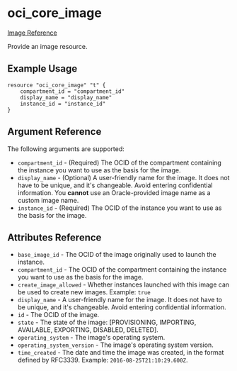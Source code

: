 # oci\_core\_image

[Image Reference][9da3c3c9]

  [9da3c3c9]: https://docs.us-phoenix-1.oraclecloud.com/api/#/en/iaas/20160918/Image/ "ImageReference"

Provide an image resource.

## Example Usage

```
resource "oci_core_image" "t" {
    compartment_id = "compartment_id"
    display_name = "display_name"
    instance_id = "instance_id"
}

```

## Argument Reference

The following arguments are supported:

* `compartment_id` - (Required) The OCID of the compartment containing the instance you want to use as the basis for the image.
* `display_name` - (Optional) A user-friendly name for the image. It does not have to be unique, and it's changeable. Avoid entering confidential information. You **cannot** use an Oracle-provided image name as a custom image name.
* `instance_id` - (Required) The OCID of the instance you want to use as the basis for the image.

## Attributes Reference
* `base_image_id` - The OCID of the image originally used to launch the instance.
* `compartment_id` - The OCID of the compartment containing the instance you want to use as the basis for the image.
* `create_image_allowed` - Whether instances launched with this image can be used to create new images. Example: `true`
* `display_name` - A user-friendly name for the image. It does not have to be unique, and it's changeable. Avoid entering confidential information.
* `id` - The OCID of the image.
* `state` - The state of the image: [PROVISIONING, IMPORTING, AVAILABLE, EXPORTING, DISABLED, DELETED].
* `operating_system` - The image's operating system.
* `operating_system_version` - The image's operating system version.
* `time_created` - The date and time the image was created, in the format defined by RFC3339. Example: `2016-08-25T21:10:29.600Z`.
